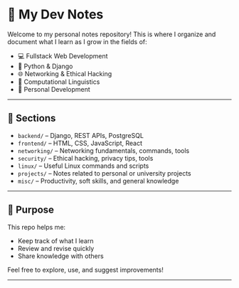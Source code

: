 # 📝 My Dev Notes

Welcome to my personal notes repository! This is where I organize and document what I learn as I grow in the fields of:

- 💻 Fullstack Web Development
- 🐍 Python & Django
- 🌐 Networking & Ethical Hacking
- 🧠 Computational Linguistics
- 🧩 Personal Development

---

## 📂 Sections

- `backend/` – Django, REST APIs, PostgreSQL
- `frontend/` – HTML, CSS, JavaScript, React
- `networking/` – Networking fundamentals, commands, tools
- `security/` – Ethical hacking, privacy tips, tools
- `linux/` – Useful Linux commands and scripts
- `projects/` – Notes related to personal or university projects
- `misc/` – Productivity, soft skills, and general knowledge

---

## 📌 Purpose

This repo helps me:
- Keep track of what I learn
- Review and revise quickly
- Share knowledge with others

Feel free to explore, use, and suggest improvements!

---
